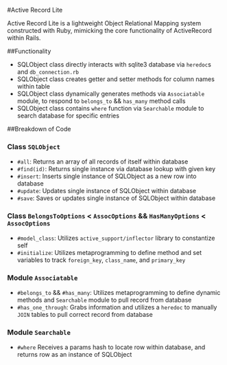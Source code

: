 #Active Record Lite

Active Record Lite is a lightweight Object Relational Mapping system constructed with Ruby, mimicking the core functionality of ActiveRecord within Rails.

##Functionality
* SQLObject class directly interacts with sqlite3 database via `heredoc`s and `db_connection.rb`
* SQLObject class creates getter and setter methods for column names within table
* SQLObject class dynamically generates methods via `Associatable` module, to respond to `belongs_to` && `has_many` method calls
* SQLObject class contains `where` function via `Searchable` module to search database for specific entries

##Breakdown of Code

### Class `SQLObject`

* `#all`: Returns an array of all records of itself within database
* `#find(id)`: Returns single instance via database lookup with given key
* `#insert`: Inserts single instance of SQLObject as a new row into database
* `#update`: Updates single instance of SQLObject within database
* `#save`: Saves or updates single instance of SQLObject within database

### Class `BelongsToOptions` < `AssocOptions` && `HasManyOptions` < `AssocOptions`

* `#model_class`: Utilizes `active_support/inflector` library to constantize self
* `#initialize`: Utilizes metaprogramming to define method and set variables to track `foreign_key`, `class_name`, and `primary_key`

### Module `Associatable`

* `#belongs_to` && `#has_many`: Utilizes metaprogramming to define dynamic methods and `Searchable` module to pull record from database
* `#has_one_through`: Grabs information and utilizes a `heredoc` to manually `JOIN` tables to pull correct record from database

### Module `Searchable`

* `#where` Receives a params hash to locate row within database, and returns row as an instance of SQLObject
